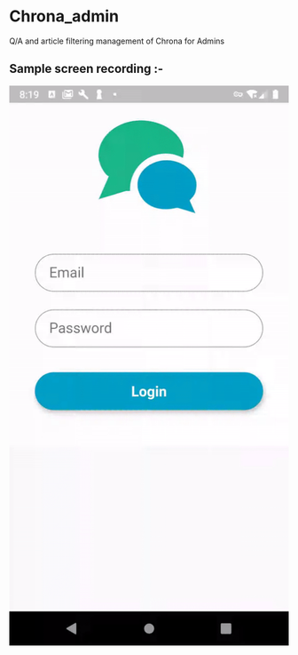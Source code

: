 # Chrona_admin
Q/A and article filtering management of Chrona for Admins

## Sample screen recording :-


![Trouble loading gif](/Chrona_admin.gif?raw=true)
